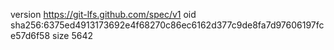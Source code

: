 version https://git-lfs.github.com/spec/v1
oid sha256:6375ed4913173692e4f68270c86ec6162d377c9de8fa7d97606197fce57d6f58
size 5642
